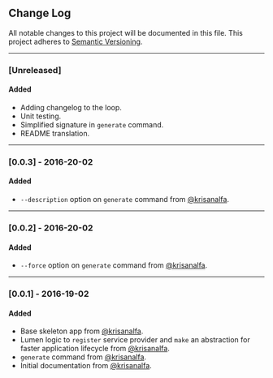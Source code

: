 ## Change Log
All notable changes to this project will be documented in this file. This project adheres to [Semantic Versioning](http://semver.org/).

---

### [Unreleased]
#### Added
- Adding changelog to the loop.
- Unit testing.
- Simplified signature in `generate` command.
- README translation.

---

### [0.0.3] - 2016-20-02
#### Added
- `--description` option on `generate` command from [@krisanalfa](https://github.com/krisanalfa).

---

### [0.0.2] - 2016-20-02
#### Added
- `--force` option on `generate` command from [@krisanalfa](https://github.com/krisanalfa).

---

### [0.0.1] - 2016-19-02
#### Added
- Base skeleton app from [@krisanalfa](https://github.com/krisanalfa).
- Lumen logic to `register` service provider and `make` an abstraction for faster application lifecycle from [@krisanalfa](https://github.com/krisanalfa).
- `generate` command from [@krisanalfa](https://github.com/krisanalfa).
- Initial documentation from [@krisanalfa](https://github.com/krisanalfa).
